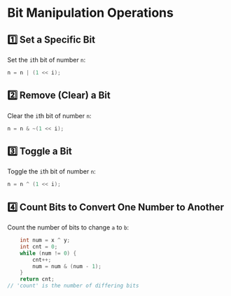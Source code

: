 # Bit Manipulation Operations

## 1️⃣ Set a Specific Bit

Set the `i`th bit of number `n`:
```java
n = n | (1 << i);
```

## 2️⃣ Remove (Clear) a Bit

Clear the `i`th bit of number `n`:
```java
n = n & ~(1 << i);
```

## 3️⃣ Toggle a Bit

Toggle the `i`th bit of number `n`:
```java
n = n ^ (1 << i);
```

## 4️⃣ Count Bits to Convert One Number to Another

Count the number of bits to change `a` to `b`:
```java
    int num = x ^ y;
    int cnt = 0;
    while (num != 0) {
        cnt++;
        num = num & (num - 1);
    }
    return cnt;
// 'count' is the number of differing bits
```